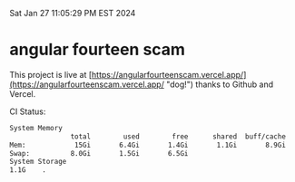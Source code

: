Sat Jan 27 11:05:29 PM EST 2024

# angular fourteen scam


This project is live at [https://angularfourteenscam.vercel.app/](https://angularfourteenscam.vercel.app/ "dog!") thanks to Github and Vercel.

CI Status: 

```bash
System Memory
               total        used        free      shared  buff/cache   available
Mem:            15Gi       6.4Gi       1.4Gi       1.1Gi       8.9Gi       8.9Gi
Swap:          8.0Gi       1.5Gi       6.5Gi
System Storage
1.1G	.
```

